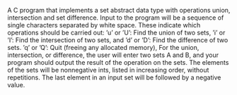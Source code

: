 A C program that implements a set abstract data type with operations union, intersection and set difference. 
Input to the program will be a sequence of single characters separated by white space. These indicate which 
operations should be carried out:
   ’u’ or ’U’:  Find the union of two sets,
   ’i’ or ’I’:  Find the intersection of two sets, and
   ’d’ or ’D’:  Find the difference of two sets.
   ’q’ or ’Q’:  Quit (freeing any allocated memory),
For the union, intersection, or difference, the user will enter two sets A and B, and your program should output 
the result of the operation on the sets. The elements of the sets will be nonnegative ints, listed in increasing order, 
without repetitions. The last element in an input set will be followed by a negative value.
